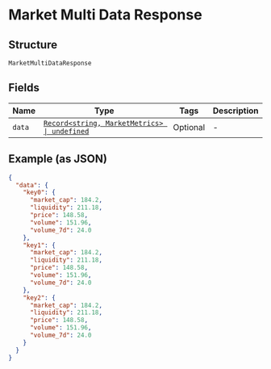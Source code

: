
# Market Multi Data Response

## Structure

`MarketMultiDataResponse`

## Fields

| Name | Type | Tags | Description |
|  --- | --- | --- | --- |
| `data` | [`Record<string, MarketMetrics> \| undefined`](../../doc/models/market-metrics.md) | Optional | - |

## Example (as JSON)

```json
{
  "data": {
    "key0": {
      "market_cap": 184.2,
      "liquidity": 211.18,
      "price": 148.58,
      "volume": 151.96,
      "volume_7d": 24.0
    },
    "key1": {
      "market_cap": 184.2,
      "liquidity": 211.18,
      "price": 148.58,
      "volume": 151.96,
      "volume_7d": 24.0
    },
    "key2": {
      "market_cap": 184.2,
      "liquidity": 211.18,
      "price": 148.58,
      "volume": 151.96,
      "volume_7d": 24.0
    }
  }
}
```

